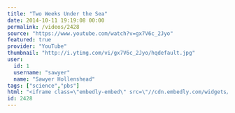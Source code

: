 ```yaml
---
title: "Two Weeks Under the Sea"
date: 2014-10-11 19:19:08 00:00
permalink: /videos/2428
source: "https://www.youtube.com/watch?v=gx7V6c_2Jyo"
featured: true
provider: "YouTube"
thumbnail: "http://i.ytimg.com/vi/gx7V6c_2Jyo/hqdefault.jpg"
user:
  id: 1
  username: "sawyer"
  name: "Sawyer Hollenshead"
tags: ["science","pbs"]
html: "<iframe class=\"embedly-embed\" src=\"//cdn.embedly.com/widgets/media.html?src=http%3A%2F%2Fwww.youtube.com%2Fembed%2Fgx7V6c_2Jyo%3Fwmode%3Dtransparent%26feature%3Doembed&wmode=transparent&url=http%3A%2F%2Fwww.youtube.com%2Fwatch%3Fv%3Dgx7V6c_2Jyo&image=http%3A%2F%2Fi.ytimg.com%2Fvi%2Fgx7V6c_2Jyo%2Fhqdefault.jpg&key=daaebf4d9cdd46779200162d0ca86e20&type=text%2Fhtml&schema=youtube\" width=\"854\" height=\"480\" scrolling=\"no\" frameborder=\"0\" allowfullscreen></iframe>"
id: 2428
---
```


